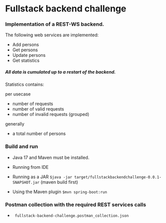 # Fullstack backend challenge

### Implementation of a REST-WS backend.

The following web services are implemented:
* Add persons
* Get persons
* Update persons
* Get statistics

##### All data is cumulated up to a restart of the backend.

Statistics contains:

per usecase
* number of requests
* number of valid requests
* number of invalid requests (grouped)

generally
* a total number of persons

### Build and run
* Java 17 and Maven must be installed.

* Running from IDE
* Running as a JAR ``` $java -jar target/fullstackbackendchallenge-0.0.1-SNAPSHOT.jar ``` (maven build first)
* Using the Maven plugin ``` $mvn spring-boot:run ```

### Postman collection with the required REST services calls
* ``` fullstack-backend-challenge.postman_collection.json```
